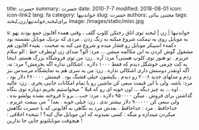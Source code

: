 title: حسرت
summary: حسرت
date: 2010-7-7
modified: 2018-08-01
icon:  icon-link2
lang: fa
category: خواندنیها
slug: حسرت
authors: مجتبی بنائی
tags: برای‌لبخند,خواندنیها,زن,لبخند
image: /images/static/misc.jpg

s: خواندنیها | زن | لبخند    توی  اتاق  رختکن  کلوپ  گلف  ،  وقتی  همهء  آقایون  جمع  بودند  یهو  یه  موبایل  روی  یه  نیمکت  شروع  میکنه  به  زنگ  زدن . مردی  که  نزدیک  موبایل  نشسته  بود  دکمهء  اسپیکر  موبایل  رو  فشار  میده  و  شروع  می  کنه  به  صحبت . بقیهء  آقایون  هم  مشغول  گوش  کردن  به  این  مکالمه  میشن …  مرد: الو؟  صدای  زن  اونطرف  خط : الو  سلام  عزیزم . تو  هنوز  توی  کلوپ  هستی؟  مرد: آره .  زن: من توی  فروشگاه  بزرگ  هستم. اینجا  یه  کت  چرمی  خوشگل  دیدم  که  فقط  ۱۰۰۰  دلاره . اشکالی  نداره  اگه  بخرمش؟  مرد: نه. اگه  اونقدر  دوستش  داری  اشکالی  نداره .  زن: من یه  سری  هم به نمایشگاه  مرسدس  بنز  زدم  و  مدلهای  جدید  ۲۰۰۶  رو  دیدم . یکیشون  خیلی  قشنگ  بود . قیمتش  ۲۶۰۰۰۰  دلار  بود .  مرد: باشه. ولی  با  این  قیمت  سعی  کن  ماشین  رو  با  تمام  امکانات  جانبی  بخری .  زن: عالیه . اوه … یه  چیز  دیگه … اون  خونه ای  رو  که  قبلا ” میخواستیم  بخریم  دوباره  توی  بنگاه  گذاشتن  برای  فروش . میگن  ۹۵۰۰۰۰  دلاره .  مرد: خب… برو تا فروخته نشده پولشو  بده . ولی  سعی  کن  ۹۰۰۰۰۰  دلار بیشتر  ندی .  زن: خیلی  خوبه . بعدا ” می  بینمت  عزیزم . خداحافظ .  مرد : خداحافظ .  بعدش مرد یه  نگاهی  به  آقایونی  که  با  حسرت  نگاهش  میکردن  میندازه  و  میگه : کسی  نمیدونه  که  این  موبایل  مال  کیه؟ !  نتیجهء  اخلاقی : هیچوقت  موبایلتونو  جایی  جا  نذارین !